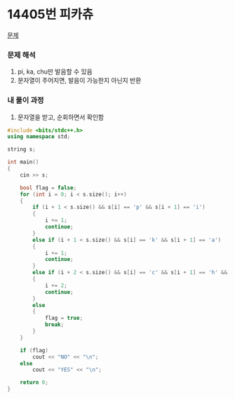 # 14405번 피카츄

[문제](https://www.acmicpc.net/problem/14405)

### 문제 해석

1. pi, ka, chu만 발음할 수 있음
2. 문자열이 주어지면, 발음이 가능한지 아닌지 반환

### 내 풀이 과정

1. 문자열을 받고, 순회하면서 확인함

```c++
#include <bits/stdc++.h>
using namespace std;

string s;

int main()
{
    cin >> s;

    bool flag = false;
    for (int i = 0; i < s.size(); i++)
    {
        if (i + 1 < s.size() && s[i] == 'p' && s[i + 1] == 'i')
        {
            i += 1;
            continue;
        }
        else if (i + 1 < s.size() && s[i] == 'k' && s[i + 1] == 'a')
        {
            i += 1;
            continue;
        }
        else if (i + 2 < s.size() && s[i] == 'c' && s[i + 1] == 'h' && s[i + 2] == 'u')
        {
            i += 2;
            continue;
        }
        else
        {
            flag = true;
            break;
        }
    }

    if (flag)
        cout << "NO" << "\n";
    else
        cout << "YES" << "\n";

    return 0;
}
```
